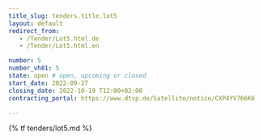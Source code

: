 ```yaml
---
title_slug: tenders.title.lot5
layout: default
redirect_from:
   - /Tender/Lot5.html.de
   - /Tender/Lot5.html.en

number: 5
number_vh81: 5
state: open # open, upcoming or closed
start_date: 2022-09-27
closing_date: 2022-10-19 T12:00+02:00
contracting_portal: https://www.dtvp.de/Satellite/notice/CXP4YV766K6

---
```


{% tf tenders/lot5.md %}

